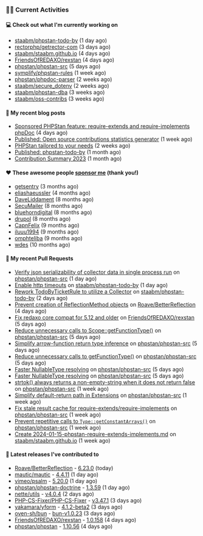 ### 👨‍💻 Current Activities


#### 💻 Check out what I'm currently working on

- [staabm/phpstan-todo-by](https://github.com/staabm/phpstan-todo-by) (1 day ago)
- [rectorphp/getrector-com](https://github.com/rectorphp/getrector-com) (3 days ago)
- [staabm/staabm.github.io](https://github.com/staabm/staabm.github.io) (4 days ago)
- [FriendsOfREDAXO/rexstan](https://github.com/FriendsOfREDAXO/rexstan) (4 days ago)
- [phpstan/phpstan-src](https://github.com/phpstan/phpstan-src) (5 days ago)
- [symplify/phpstan-rules](https://github.com/symplify/phpstan-rules) (1 week ago)
- [phpstan/phpdoc-parser](https://github.com/phpstan/phpdoc-parser) (2 weeks ago)
- [staabm/secure_dotenv](https://github.com/staabm/secure_dotenv) (2 weeks ago)
- [staabm/phpstan-dba](https://github.com/staabm/phpstan-dba) (3 weeks ago)
- [staabm/oss-contribs](https://github.com/staabm/oss-contribs) (3 weeks ago)


#### 📜 My recent blog posts

- [Sponsored PHPStan feature: require-extends and require-implements phpDoc](https://staabm.github.io/2024/01/15/phpstan-require-extends-implements.html) (4 days ago)
- [Published: Open source contributions statistics generator](https://staabm.github.io/2024/01/10/oss-contribs-published.html) (1 week ago)
- [PHPStan tailored to your needs](https://staabm.github.io/2024/01/01/phpstan-customizing.html) (2 weeks ago)
- [Published: phpstan-todo-by](https://staabm.github.io/2023/12/17/phpstan-todo-by-published.html) (1 month ago)
- [Contribution Summary 2023](https://staabm.github.io/2023/12/07/contribution-summary-2023.html) (1 month ago)


#### ❤️ These awesome people [sponsor me](https://github.com/sponsors/staabm) (thank you!)

- [getsentry](https://github.com/getsentry) (3 months ago)
- [eliashaeussler](https://github.com/eliashaeussler) (4 months ago)
- [DaveLiddament](https://github.com/DaveLiddament) (8 months ago)
- [SecuMailer](https://github.com/SecuMailer) (8 months ago)
- [bluehorndigital](https://github.com/bluehorndigital) (8 months ago)
- [drupol](https://github.com/drupol) (8 months ago)
- [CapnFelix](https://github.com/CapnFelix) (9 months ago)
- [iluuu1994](https://github.com/iluuu1994) (9 months ago)
- [omphteliba](https://github.com/omphteliba) (9 months ago)
- [wdes](https://github.com/wdes) (10 months ago)


#### 🔨 My recent Pull Requests

- [Verify json serializability of collector data in single process run](https://github.com/phpstan/phpstan-src/pull/2881) on [phpstan/phpstan-src](https://github.com/phpstan/phpstan-src) (1 day ago)
- [Enable http timeouts](https://github.com/staabm/phpstan-todo-by/pull/78) on [staabm/phpstan-todo-by](https://github.com/staabm/phpstan-todo-by) (1 day ago)
- [Rework TodoByTicketRule to utilize a Collector](https://github.com/staabm/phpstan-todo-by/pull/77) on [staabm/phpstan-todo-by](https://github.com/staabm/phpstan-todo-by) (2 days ago)
- [Prevent creation of ReflectionMethod objects](https://github.com/Roave/BetterReflection/pull/1388) on [Roave/BetterReflection](https://github.com/Roave/BetterReflection) (4 days ago)
- [Fix redaxo core compat for 5.12 and older](https://github.com/FriendsOfREDAXO/rexstan/pull/655) on [FriendsOfREDAXO/rexstan](https://github.com/FriendsOfREDAXO/rexstan) (5 days ago)
- [Reduce unnecessary calls to Scope::getFunctionType()](https://github.com/phpstan/phpstan-src/pull/2874) on [phpstan/phpstan-src](https://github.com/phpstan/phpstan-src) (5 days ago)
- [Simplify arrow-function return type inference](https://github.com/phpstan/phpstan-src/pull/2873) on [phpstan/phpstan-src](https://github.com/phpstan/phpstan-src) (5 days ago)
- [Reduce unnecessary calls to getFunctionType()](https://github.com/phpstan/phpstan-src/pull/2872) on [phpstan/phpstan-src](https://github.com/phpstan/phpstan-src) (5 days ago)
- [Faster NullableType resolving](https://github.com/phpstan/phpstan-src/pull/2871) on [phpstan/phpstan-src](https://github.com/phpstan/phpstan-src) (5 days ago)
- [Faster NullableType resolving](https://github.com/phpstan/phpstan-src/pull/2870) on [phpstan/phpstan-src](https://github.com/phpstan/phpstan-src) (5 days ago)
- [strtok() always returns a non-empty-string when it does not return false](https://github.com/phpstan/phpstan-src/pull/2869) on [phpstan/phpstan-src](https://github.com/phpstan/phpstan-src) (1 week ago)
- [Simplify default-return path in Extensions](https://github.com/phpstan/phpstan-src/pull/2868) on [phpstan/phpstan-src](https://github.com/phpstan/phpstan-src) (1 week ago)
- [Fix stale result cache for require-extends/require-implements](https://github.com/phpstan/phpstan-src/pull/2866) on [phpstan/phpstan-src](https://github.com/phpstan/phpstan-src) (1 week ago)
- [Prevent repetitive calls to `Type::getConstantArrays()`](https://github.com/phpstan/phpstan-src/pull/2864) on [phpstan/phpstan-src](https://github.com/phpstan/phpstan-src) (1 week ago)
- [Create 2024-01-15-phpstan-require-extends-implements.md](https://github.com/staabm/staabm.github.io/pull/111) on [staabm/staabm.github.io](https://github.com/staabm/staabm.github.io) (1 week ago)


#### 🔭 Latest releases I've contributed to

- [Roave/BetterReflection](https://github.com/Roave/BetterReflection) - [6.23.0](https://github.com/Roave/BetterReflection/releases/tag/6.23.0) (today)
- [mautic/mautic](https://github.com/mautic/mautic) - [4.4.11](https://github.com/mautic/mautic/releases/tag/4.4.11) (1 day ago)
- [vimeo/psalm](https://github.com/vimeo/psalm) - [5.20.0](https://github.com/vimeo/psalm/releases/tag/5.20.0) (1 day ago)
- [phpstan/phpstan-doctrine](https://github.com/phpstan/phpstan-doctrine) - [1.3.59](https://github.com/phpstan/phpstan-doctrine/releases/tag/1.3.59) (1 day ago)
- [nette/utils](https://github.com/nette/utils) - [v4.0.4](https://github.com/nette/utils/releases/tag/v4.0.4) (2 days ago)
- [PHP-CS-Fixer/PHP-CS-Fixer](https://github.com/PHP-CS-Fixer/PHP-CS-Fixer) - [v3.47.1](https://github.com/PHP-CS-Fixer/PHP-CS-Fixer/releases/tag/v3.47.1) (3 days ago)
- [yakamara/yform](https://github.com/yakamara/yform) - [4.1.2-beta2](https://github.com/yakamara/yform/releases/tag/4.1.2-beta2) (3 days ago)
- [oven-sh/bun](https://github.com/oven-sh/bun) - [bun-v1.0.23](https://github.com/oven-sh/bun/releases/tag/bun-v1.0.23) (3 days ago)
- [FriendsOfREDAXO/rexstan](https://github.com/FriendsOfREDAXO/rexstan) - [1.0.158](https://github.com/FriendsOfREDAXO/rexstan/releases/tag/1.0.158) (4 days ago)
- [phpstan/phpstan](https://github.com/phpstan/phpstan) - [1.10.56](https://github.com/phpstan/phpstan/releases/tag/1.10.56) (4 days ago)
